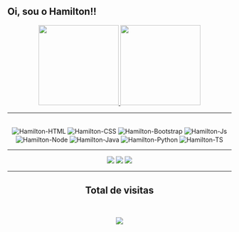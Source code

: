 <!---- 👋 Hi, I’m @HamiltonLopes
- 👀 I’m interested in ...
- 🌱 I’m currently learning ...
- 💞️ I’m looking to collaborate on ...
- 📫 How to reach me ...--->

<!---
HamiltonLopes/HamiltonLopes is a ✨ special ✨ repository because its `README.md` (this file) appears on your GitHub profile.
You can click the Preview link to take a look at your changes.
--->
<h2> Oi, sou o Hamilton!! </h2>

<div align="center">
  <a href="https://github.com/hamiltonlopes">
  <img height="180em" src="https://github-readme-stats.vercel.app/api?username=hamiltonlopes&show_icons=true&text_color=FFFFFF&icon_color=FFFFFF&title_color=00FFFF&bg_color=000000&include_all_commits=true&count_private=true"/>
  <img height="180em" src="https://github-readme-stats.vercel.app/api/top-langs/?username=hamiltonlopes&text_color=FFFFFF&icon_color=FFFFFF&title_color=00FFFF&bg_color=000000&layout=compact&langs_count=7"/>
  </a>
</div>
<hr>

<div align="center" style="display: inline_block"><br>
  <img align="center" title="HTML" alt="Hamilton-HTML" src="https://img.shields.io/badge/HTML5-E34F26?style=for-the-badge&logo=html5&logoColor=white">
  <img align="center" title="CSS" alt="Hamilton-CSS" src="https://img.shields.io/badge/CSS3-0070b8?style=for-the-badge&logo=css3&logoColor=white">
  <img align="center" title="Bootstrap" alt="Hamilton-Bootstrap" src="https://img.shields.io/badge/Bootstrap-8512f7?style=for-the-badge&logo=bootstrap&logoColor=white" />
  <img align="center" title="JavaScript" alt="Hamilton-Js" src="https://img.shields.io/badge/JavaScript-efd81d?style=for-the-badge&logo=javascript&logoColor=black">
  <img align="center" title="Java" alt="Hamilton-Node" src="https://img.shields.io/badge/Node.js-43853D?style=for-the-badge&logo=node.js&logoColor=white" />
  <img align="center" title="Java" alt="Hamilton-Java" src="https://img.shields.io/badge/Java-b07219?style=for-the-badge&logo=java&logoColor=white" />
  <img align="center" title="Python" alt="Hamilton-Python" src="https://img.shields.io/badge/-Python-ff69b4?style=for-the-badge&logo=Python&logoColor=white" />
  <img align="center" title="TypeScript" alt="Hamilton-TS" src="https://img.shields.io/badge/-TypeScript-9cf?style=for-the-badge&logo=TypeScript&logoColor=white" />
</div>
<hr>
<div align="center">
  <a href="https://instagram.com/zhamiltonx" target="_blank"><img src="https://img.shields.io/badge/-Instagram-%23000000?style=for-the-badge&logo=instagram&logoColor=white" target="_blank"></a>
  <a href = "mailto:hamiltondino02@gmail.com"><img src="https://img.shields.io/badge/-Gmail-%23000000?style=for-the-badge&logo=gmail&logoColor=white" target="_blank"></a>
  <a href="https://www.linkedin.com/in/hamilton-lopes" target="_blank"><img src="https://img.shields.io/badge/-LinkedIn-%23000000?style=for-the-badge&logo=linkedin&logoColor=white" target="_blank"></a>  
</div>
 <hr>
 <h2 align="center"> Total de visitas </h2><br>
 <p align="center"> 
   <img alingn="center" src="https://profile-counter.glitch.me/hamiltonlopes/count.svg" />
 </p>
